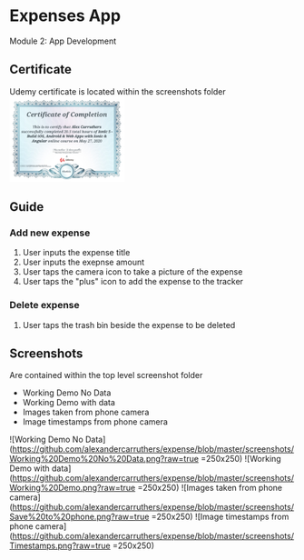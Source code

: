 # Expenses App
Module 2: App Development
## Certificate
Udemy certificate is located within the screenshots folder
<img src="https://github.com/alexandercarruthers/expense/blob/master/screenshots/udemy%20certificate.jpg?raw=true" width="40%">
## Guide
### Add new expense
1. User inputs the expense title
1. User inputs the exepnse amount
1. User taps the camera icon to take a picture of the expense
1. User taps the "plus" icon to add the expense to the tracker 
### Delete expense
1. User taps the trash bin beside the expense to be deleted
## Screenshots
Are contained within the top level screenshot folder 
* Working Demo No Data
* Working Demo with data
* Images taken from phone camera
* Image timestamps from phone camera

![Working Demo No Data](https://github.com/alexandercarruthers/expense/blob/master/screenshots/Working%20Demo%20No%20Data.png?raw=true =250x250)
![Working Demo with data](https://github.com/alexandercarruthers/expense/blob/master/screenshots/Working%20Demo.png?raw=true =250x250)
![Images taken from phone camera](https://github.com/alexandercarruthers/expense/blob/master/screenshots/Save%20to%20phone.png?raw=true =250x250)
![Image timestamps from phone camera](https://github.com/alexandercarruthers/expense/blob/master/screenshots/Timestamps.png?raw=true =250x250)
